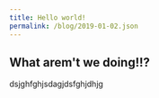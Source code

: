 ```yaml
---
title: Hello world!
permalink: /blog/2019-01-02.json
---
```


## What arem't we doing!!?

dsjghfghjsdagjdsfghjdhjg
